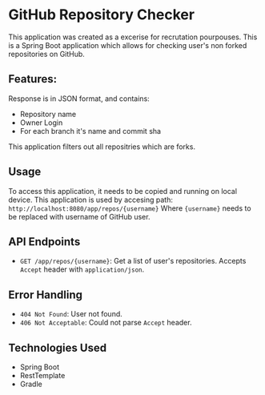 # GitHub Repository Checker

This application was created as a excerise for recrutation pourpouses.
This is a Spring Boot application which allows for checking user's non forked repositories on GitHub.

## Features:

Response is in JSON format, and contains:
- Repository name
- Owner Login
- For each branch it's name and commit sha

This application filters out all repositries which are forks.

## Usage

To access this application, it needs to be copied and running on local device.
This application is used by accesing path: 
`http://localhost:8080/app/repos/{username}`
Where `{username}` needs to be replaced with username of GitHub user.
  
## API Endpoints

- `GET /app/repos/{username}`: Get a list of user's repositories. Accepts `Accept` header with `application/json`.


## Error Handling

- `404 Not Found`: User not found.
- `406 Not Acceptable`: Could not parse `Accept` header.

## Technologies Used

- Spring Boot
- RestTemplate
- Gradle
